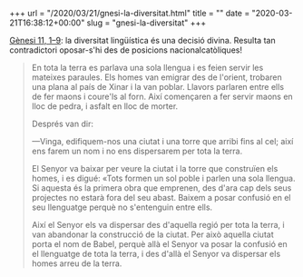 +++
url = "/2020/03/21/gnesi-la-diversitat.html"
title = ""
date = "2020-03-21T16:38:12+00:00"
slug = "gnesi-la-diversitat"
+++

<a href="https://www.biblija.net/biblija.cgi?m=Gn+11%2C1-9&id24=1&pos=1&set=15&l=ca">Gènesi 11, 1–9</a>: la diversitat lingüística és una decisió divina. Resulta tan contradictori oposar-s'hi des de posicions nacionalcatòliques!

> En tota la terra es parlava una sola llengua i es feien servir les mateixes paraules. Els homes van emigrar des de l'orient, trobaren una plana al país de Xinar i la van poblar. Llavors parlaren entre ells de fer maons i coure'ls al forn. Així començaren a fer servir maons en lloc de pedra, i asfalt en lloc de morter.
> 
> Després van dir:
> 
> —Vinga, edifiquem-nos una ciutat i una torre que arribi fins al cel; així ens farem un nom i no ens dispersarem per tota la terra.
> 
> El Senyor va baixar per veure la ciutat i la torre que construïen els homes, i es digué: «Tots formen un sol poble i parlen una sola llengua. Si aquesta és la primera obra que emprenen, des d'ara cap dels seus projectes no estarà fora del seu abast. Baixem a posar confusió en el seu llenguatge perquè no s'entenguin entre ells.
> 
> Així el Senyor els va dispersar des d'aquella regió per tota la terra, i van abandonar la construcció de la ciutat. Per això aquella ciutat porta el nom de Babel, perquè allà el Senyor va posar la confusió en el llenguatge de tota la terra, i des d'allà el Senyor va dispersar els homes arreu de la terra.
